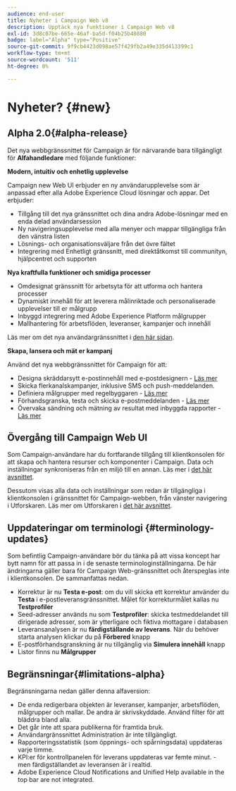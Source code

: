 ```yaml
---
audience: end-user
title: Nyheter i Campaign Web v8
description: Upptäck nya funktioner i Campaign Web v8
exl-id: 3d8c07be-665e-46af-ba5d-f04b25b40880
badge: label="Alpha" type="Positive"
source-git-commit: 9f9cb4423d098ae57f429fb2a49e335d413399c1
workflow-type: tm+mt
source-wordcount: '511'
ht-degree: 0%

---
```



# Nyheter? {#new}

## Alpha 2.0{#alpha-release}

Det nya webbgränssnittet för Campaign är för närvarande bara tillgängligt för **Alfahandledare** med följande funktioner:

**Modern, intuitiv och enhetlig upplevelse**

Campaign new Web UI erbjuder en ny användarupplevelse som är anpassad efter alla Adobe Experience Cloud lösningar och appar. Det erbjuder:

* Tillgång till det nya gränssnittet och dina andra Adobe-lösningar med en enda delad användarsession
* Ny navigeringsupplevelse med alla menyer och mappar tillgängliga från den vänstra listen
* Lösnings- och organisationsväljare från det övre fältet
* Integrering med Enhetligt gränssnitt, med direktåtkomst till communityn, hjälpcentret och supporten

**Nya kraftfulla funktioner och smidiga processer**

* Omdesignat gränssnitt för arbetsyta för att utforma och hantera processer
* Dynamiskt innehåll för att leverera målinriktade och personaliserade upplevelser till er målgrupp
* Inbyggd integrering med Adobe Experience Platform målgrupper
* Mallhantering för arbetsflöden, leveranser, kampanjer och innehåll

Läs mer om det nya användargränssnittet i [den här sidan](../get-started/user-interface.md).

**Skapa, lansera och mät er kampanj**

Använd det nya webbgränssnittet för Campaign för att:

* Designa skräddarsytt e-postinnehåll med e-postdesignern - [Läs mer](../content/edit-content.md)
* Skicka flerkanalskampanjer, inklusive SMS och push-meddelanden.
* Definiera målgrupper med regelbyggaren - [Läs mer](../audience/about-audiences.md)
* Förhandsgranska, testa och skicka e-postmeddelanden - [Läs mer](../monitor/prepare-send.md)
* Övervaka sändning och mätning av resultat med inbyggda rapporter - [Läs mer](../reporting/delivery-reports.md)


## Övergång till Campaign Web UI

Som Campaign-användare har du fortfarande tillgång till klientkonsolen för att skapa och hantera resurser och komponenter i Campaign. Data och inställningar synkroniseras från en miljö till en annan. Läs mer i [det här avsnittet](../get-started/get-started.md#about-campaign-client-consoleac-client).

Dessutom visas alla data och inställningar som redan är tillgängliga i klientkonsolen i gränssnittet för Campaign-webben, från vänster navigering i Utforskaren. Läs mer om Utforskaren i [det här avsnittet](../get-started/user-interface.md#explorer-user-interface-explorer).


## Uppdateringar om terminologi {#terminology-updates}

Som befintlig Campaign-användare bör du tänka på att vissa koncept har bytt namn för att passa in i de senaste terminologinställningarna. De här ändringarna gäller bara för Campaign Web-gränssnittet och återspeglas inte i klientkonsolen. De sammanfattas nedan.

* Korrektur är nu **Testa e-post**: om du vill skicka ett korrektur använder du **Testa** i e-postleveransgränssnittet. Målet för korrekturmålet kallas nu **Testprofiler**
* Seed-adresser används nu som **Testprofiler**: skicka testmeddelandet till dirigerade adresser, som är ytterligare och fiktiva mottagare i databasen
* Leveransanalysen är nu **färdigställande av leverans**. När du behöver starta analysen klickar du på **Förbered** knapp
* E-postförhandsgranskning är nu tillgänglig via **Simulera innehåll** knapp
* Listor finns nu **Målgrupper**

## Begränsningar{#limitations-alpha}

Begränsningarna nedan gäller denna alfaversion:

* De enda redigerbara objekten är leveranser, kampanjer, arbetsflöden, målgrupper och mallar. De andra är skrivskyddade. Använd filter för att bläddra bland alla.
* Det går inte att spara publikerna för framtida bruk.
* Användargränssnittet Administration är inte tillgängligt.
* Rapporteringsstatistik (som öppnings- och spårningsdata) uppdateras varje timme.
* KPI:er för kontrollpanelen för leverans uppdateras var femte minut. - men färdigställandet av leveransen är i realtid.
* Adobe Experience Cloud Notifications and Unified Help available in the top bar are not integrated.


